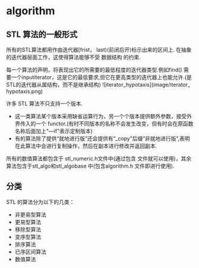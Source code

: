 # algorithm

## STL 算法的一般形式
所有的STL算法都用作由迭代器[frist， last)(前闭后开)标示出来的区间上.
在抽象的迭代器层面工作，这使得算法能够不受 数据结构 的约束.

每一个算法的声明，将表现出它的所需要的最低程度的迭代器类型.例如find() 需要一个inputiterator，这是它的最低要求,但它在更高类型的迭代器上也能允许.(是STL的迭代器从属结构，而不是继承结构)
![iterator_hypotaxis](image/iterator_ hypotaxis.png)

许多 STL 算法不只支持一个版本. 
- 这一类算法某个版本采用缺省运算行为，另一个个版本提供额外参数，接受外界传入的一个 functor.(有时不同版本的名称不会发生改变，但有时会在原函数名称后面加上"—if"表示定制版本)
- 有的算法除了提供“就地进行版”还会提供有“_copy”后缀“非就地进行版”,表明在此算法中会进行复制操作，然后在副本进行修改并返回副本.

所有的数值算法都包含于 stl_numeric.h文件中(通过包含<numeric> 文件就可以使用)，其余算法包含于stl_algo和stl_algobase 中(包含algorithm.h 文件即进行使用).
## 分类
STL 的算法分为以下的几类：
- 非更易型算法
- 更易型算法
- 移除型算法
- 变序型算法
- 排序算法
- 已序区间算法
- 数值算法
